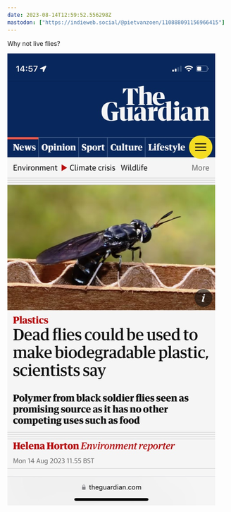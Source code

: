 ```yaml
---
date: 2023-08-14T12:59:52.556298Z
mastodon: ["https://indieweb.social/@pietvanzoen/110888091156966415"]
---
```

Why not live flies? 

![Screenshot from The Guardian with the headline “Dead flies could be used to make biodegradable plastic, scientists say” ](/media/IMG_7330.png)
